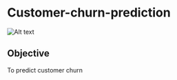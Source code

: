 # Customer-churn-prediction
![Alt text](https://github.com/user-attachments/assets/e5cbb738-c7f7-48c5-aeaf-ea3b492f3144)

## Objective
 To predict customer churn 
